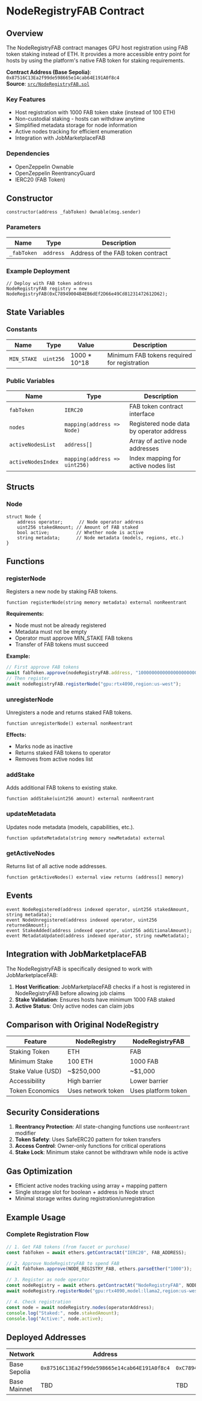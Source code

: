 # NodeRegistryFAB Contract

## Overview

The NodeRegistryFAB contract manages GPU host registration using FAB token staking instead of ETH. It provides a more accessible entry point for hosts by using the platform's native FAB token for staking requirements.

**Contract Address (Base Sepolia)**: `0x87516C13Ea2f99de598665e14cab64E191A0f8c4`  
**Source**: [`src/NodeRegistryFAB.sol`](../../../src/NodeRegistryFAB.sol)

### Key Features
- Host registration with 1000 FAB token stake (instead of 100 ETH)
- Non-custodial staking - hosts can withdraw anytime
- Simplified metadata storage for node information
- Active nodes tracking for efficient enumeration
- Integration with JobMarketplaceFAB

### Dependencies
- OpenZeppelin Ownable
- OpenZeppelin ReentrancyGuard
- IERC20 (FAB Token)

## Constructor

```solidity
constructor(address _fabToken) Ownable(msg.sender)
```

### Parameters
| Name | Type | Description |
|------|------|-------------|
| `_fabToken` | `address` | Address of the FAB token contract |

### Example Deployment
```solidity
// Deploy with FAB token address
NodeRegistryFAB registry = new NodeRegistryFAB(0xC78949004B4EB6dEf2D66e49Cd81231472612D62);
```

## State Variables

### Constants
| Name | Type | Value | Description |
|------|------|-------|-------------|
| `MIN_STAKE` | `uint256` | 1000 * 10^18 | Minimum FAB tokens required for registration |

### Public Variables
| Name | Type | Description |
|------|------|-------------|
| `fabToken` | `IERC20` | FAB token contract interface |
| `nodes` | `mapping(address => Node)` | Registered node data by operator address |
| `activeNodesList` | `address[]` | Array of active node addresses |
| `activeNodesIndex` | `mapping(address => uint256)` | Index mapping for active nodes list |

## Structs

### Node
```solidity
struct Node {
    address operator;      // Node operator address
    uint256 stakedAmount; // Amount of FAB staked
    bool active;          // Whether node is active
    string metadata;      // Node metadata (models, regions, etc.)
}
```

## Functions

### registerNode
Registers a new node by staking FAB tokens.

```solidity
function registerNode(string memory metadata) external nonReentrant
```

**Requirements:**
- Node must not be already registered
- Metadata must not be empty
- Operator must approve MIN_STAKE FAB tokens
- Transfer of FAB tokens must succeed

**Example:**
```javascript
// First approve FAB tokens
await fabToken.approve(nodeRegistryFAB.address, "1000000000000000000000");
// Then register
await nodeRegistryFAB.registerNode("gpu:rtx4090,region:us-west");
```

### unregisterNode
Unregisters a node and returns staked FAB tokens.

```solidity
function unregisterNode() external nonReentrant
```

**Effects:**
- Marks node as inactive
- Returns staked FAB tokens to operator
- Removes from active nodes list

### addStake
Adds additional FAB tokens to existing stake.

```solidity
function addStake(uint256 amount) external nonReentrant
```

### updateMetadata
Updates node metadata (models, capabilities, etc.).

```solidity
function updateMetadata(string memory newMetadata) external
```

### getActiveNodes
Returns list of all active node addresses.

```solidity
function getActiveNodes() external view returns (address[] memory)
```

## Events

```solidity
event NodeRegistered(address indexed operator, uint256 stakedAmount, string metadata);
event NodeUnregistered(address indexed operator, uint256 returnedAmount);
event StakeAdded(address indexed operator, uint256 additionalAmount);
event MetadataUpdated(address indexed operator, string newMetadata);
```

## Integration with JobMarketplaceFAB

The NodeRegistryFAB is specifically designed to work with JobMarketplaceFAB:

1. **Host Verification**: JobMarketplaceFAB checks if a host is registered in NodeRegistryFAB before allowing job claims
2. **Stake Validation**: Ensures hosts have minimum 1000 FAB staked
3. **Active Status**: Only active nodes can claim jobs

## Comparison with Original NodeRegistry

| Feature | NodeRegistry | NodeRegistryFAB |
|---------|--------------|-----------------|
| Staking Token | ETH | FAB |
| Minimum Stake | 100 ETH | 1000 FAB |
| Stake Value (USD) | ~$250,000 | ~$1,000 |
| Accessibility | High barrier | Lower barrier |
| Token Economics | Uses network token | Uses platform token |

## Security Considerations

1. **Reentrancy Protection**: All state-changing functions use `nonReentrant` modifier
2. **Token Safety**: Uses SafeERC20 pattern for token transfers
3. **Access Control**: Owner-only functions for critical operations
4. **Stake Lock**: Minimum stake cannot be withdrawn while node is active

## Gas Optimization

- Efficient active nodes tracking using array + mapping pattern
- Single storage slot for boolean + address in Node struct
- Minimal storage writes during registration/unregistration

## Example Usage

### Complete Registration Flow
```javascript
// 1. Get FAB tokens (from faucet or purchase)
const fabToken = await ethers.getContractAt("IERC20", FAB_ADDRESS);

// 2. Approve NodeRegistryFAB to spend FAB
await fabToken.approve(NODE_REGISTRY_FAB, ethers.parseEther("1000"));

// 3. Register as node operator
const nodeRegistry = await ethers.getContractAt("NodeRegistryFAB", NODE_REGISTRY_FAB);
await nodeRegistry.registerNode("gpu:rtx4090,model:llama2,region:us-west");

// 4. Check registration
const node = await nodeRegistry.nodes(operatorAddress);
console.log("Staked:", node.stakedAmount);
console.log("Active:", node.active);
```

## Deployed Addresses

| Network | Address | FAB Token |
|---------|---------|-----------|
| Base Sepolia | `0x87516C13Ea2f99de598665e14cab64E191A0f8c4` | `0xC78949004B4EB6dEf2D66e49Cd81231472612D62` |
| Base Mainnet | TBD | TBD |